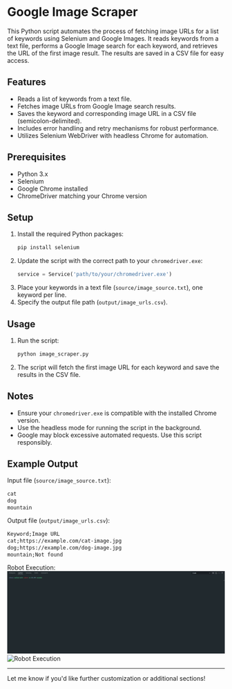 # Google Image Scraper

This Python script automates the process of fetching image URLs for a list of keywords using Selenium and Google Images. It reads keywords from a text file, performs a Google Image search for each keyword, and retrieves the URL of the first image result. The results are saved in a CSV file for easy access.

## Features

- Reads a list of keywords from a text file.
- Fetches image URLs from Google Image search results.
- Saves the keyword and corresponding image URL in a CSV file (semicolon-delimited).
- Includes error handling and retry mechanisms for robust performance.
- Utilizes Selenium WebDriver with headless Chrome for automation.

## Prerequisites

- Python 3.x
- Selenium
- Google Chrome installed
- ChromeDriver matching your Chrome version

## Setup

1. Install the required Python packages:
   ```bash
   pip install selenium
   ```
2. Update the script with the correct path to your `chromedriver.exe`:
   ```python
   service = Service('path/to/your/chromedriver.exe')
   ```
3. Place your keywords in a text file (`source/image_source.txt`), one keyword per line.
4. Specify the output file path (`output/image_urls.csv`).

## Usage

1. Run the script:
   ```bash
   python image_scraper.py
   ```
2. The script will fetch the first image URL for each keyword and save the results in the CSV file.

## Notes

- Ensure your `chromedriver.exe` is compatible with the installed Chrome version.
- Use the headless mode for running the script in the background.
- Google may block excessive automated requests. Use this script responsibly.

## Example Output

Input file (`source/image_source.txt`):

```
cat
dog
mountain
```

Output file (`output/image_urls.csv`):

```
Keyword;Image URL
cat;https://example.com/cat-image.jpg
dog;https://example.com/dog-image.jpg
mountain;Not found
```

Robot Execution:
![Robot Execution](execution/demo.gif)
![Robot Execution](execution/demo2.gif)

---

Let me know if you'd like further customization or additional sections!

